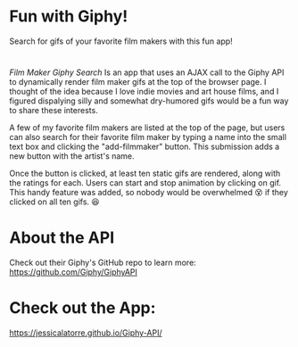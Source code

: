 # Fun with Giphy!
Search for gifs of your favorite film makers with this fun app!

# 
*Film Maker Giphy Search* Is an app that uses an AJAX call to the Giphy API to dynamically render film maker gifs at the top of the browser page. I thought of the idea because I love indie movies and art house films, and I figured dispalying silly and somewhat dry-humored gifs would be a fun way to share these interests.

A few of my favorite film makers are listed at the top of the page, but users can also search for their favorite film maker by typing a name into the small text box and clicking the "add-filmmaker" button. This submission adds a new button with the artist's name.

Once the button is clicked, at least ten static gifs are rendered, along with the ratings for each. Users can start and stop animation by clicking on gif. This handy feature was added, so nobody would be overwhelmed :dizzy_face: if they clicked on all ten gifs. :satisfied:

# About the API
Check out their Giphy's GitHub repo to learn more:
https://github.com/Giphy/GiphyAPI

# Check out the App:
https://jessicalatorre.github.io/Giphy-API/


